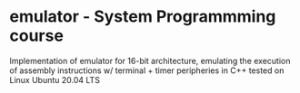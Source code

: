 # emulator - System Programmming course
Implementation of emulator for 16-bit architecture, emulating the execution of assembly instructions w/ terminal + timer peripheries in C++ tested on Linux Ubuntu 20.04 LTS

